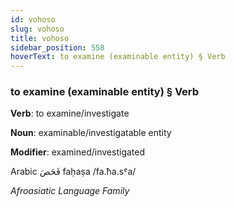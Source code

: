 ```yaml
---
id: vohoso
slug: vohoso
title: vohoso
sidebar_position: 558
hoverText: to examine (examinable entity) § Verb
---
```


### to examine (examinable entity) § Verb

**Verb**: to examine/investigate

**Noun**: examinable/investigatable entity

**Modifier**: examined/investigated

Arabic فَحَصَ faḥaṣa /fa.ħa.sˤa/

*Afroasiatic Language Family*